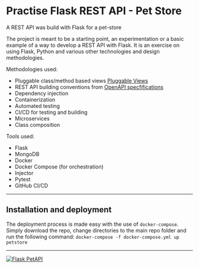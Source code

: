 # Practise Flask REST API - Pet Store
A REST API was build with Flask for a pet-store

The project is meant to be a starting point, an experimentation or a basic example of a way to develop a REST API with Flask. 
It is an exercise on using Flask, Python and various other technologies and design methodologies.

Methodologies used:
  - Pluggable class/method based views [Pluggable Views](https://flask.palletsprojects.com/en/2.0.x/views/)
  - REST API building conventions from  [OpenAPI specfifications](https://swagger.io/specification/)
  - Dependency injection
  - Containerization
  - Automated testing
  - CI/CD for testing and building
  - Microservices
  - Class composition


Tools used:
  - Flask
  - MongoDB
  - Docker
  - Docker Compose (for orchestration)
  - Injector
  - Pytest
  - GitHub CI/CD

---

## Installation and deployment
The deployment process is made easy with the use of `docker-compose`. Simply download the repo, change directories to the main repo folder and run the following command:
`docker-compose -f docker-compose.yml up petstore
`

---
[![Flask PetAPI](https://github.com/kziovas/practise-flask-rest-api-pet-store/actions/workflows/python-app.yml/badge.svg?branch=main)](https://github.com/kziovas/practise-flask-rest-api-pet-store/actions/workflows/python-app.yml)
